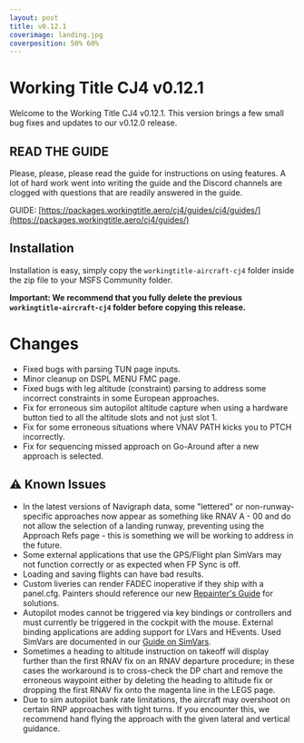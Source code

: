 ```yaml
---
layout: post
title: v0.12.1
coverimage: landing.jpg
coverposition: 50% 60%
---
```


# Working Title CJ4 v0.12.1
Welcome to the Working Title CJ4 v0.12.1. This version brings a few small bug fixes and updates to our v0.12.0 release.

## READ THE GUIDE
Please, please, please read the guide for instructions on using features. A lot of hard work went into writing the guide and the Discord channels are clogged with questions that are readily answered in the guide.

GUIDE: [https://packages.workingtitle.aero/cj4/guides/cj4/guides/](https://packages.workingtitle.aero/cj4/guides/)

## Installation
Installation is easy, simply copy the `workingtitle-aircraft-cj4` folder inside the zip file to your MSFS Community folder. 

**Important: We recommend that you fully delete the previous `workingtitle-aircraft-cj4` folder before copying this release.**

# Changes
- Fixed bugs with parsing TUN page inputs.
- Minor cleanup on DSPL MENU FMC page.
- Fixed bugs with leg altitude (constraint) parsing to address some incorrect constraints in some European approaches.
- Fix for erroneous sim autopilot altitude capture when using a hardware button tied to all the altitude slots and not just slot 1.
- Fix for some erroneous situations where VNAV PATH kicks you to PTCH incorrectly.
- Fix for sequencing missed approach on Go-Around after a new approach is selected.

## ⚠️ Known Issues
* In the latest versions of Navigraph data, some "lettered" or non-runway-specific approaches now appear as something like RNAV A - 00 and do not allow the selection of a landing runway, preventing using the Approach Refs page - this is something we will be working to address in the future.
* Some external applications that use the GPS/Flight plan SimVars may not function correctly or as expected when FP Sync is off.
* Loading and saving flights can have bad results.
* Custom liveries can render FADEC inoperative if they ship with a panel.cfg. Painters should reference our new [Repainter's Guide](https://packages.workingtitle.aero/cj4/guides//cj4/guide/repainter) for solutions.
* Autopilot modes cannot be triggered via key bindings or controllers and must currently be triggered in the cockpit with the mouse. External binding applications are adding support for LVars and HEvents. Used SimVars are documented in our [Guide on SimVars](https://packages.workingtitle.aero/cj4/guides//cj4/guides/simvars).
* Sometimes a heading to altitude instruction on takeoff will display further than the first RNAV fix on an RNAV departure procedure; in these cases the workaround is to cross-check the DP chart and remove the erroneous waypoint either by deleting the heading to altitude fix or dropping the first RNAV fix onto the magenta line in the LEGS page.
* Due to sim autopilot bank rate limitations, the aircraft may overshoot on certain RNP approaches with tight turns. If you encounter this, we recommend hand flying the approach with the given lateral and vertical guidance.
